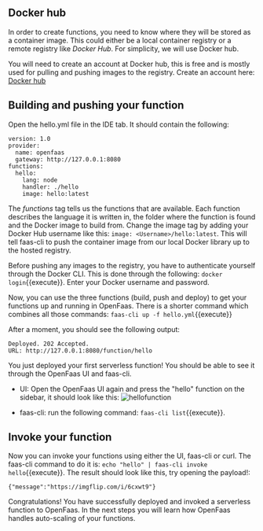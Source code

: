 ## Docker hub
In order to create functions, you need to know where they will be stored as a container image. This could either be a local container registry or a remote registry like *Docker Hub*. For simplicity, we will use Docker hub.

You will need to create an account at Docker hub, this is free and is mostly used for pulling and pushing images to the registry. Create an account here: [Docker hub](https://hub.docker.com/)

## Building and pushing your function
Open the hello.yml file in the IDE tab. It should contain the following: 
```
version: 1.0
provider:
  name: openfaas
  gateway: http://127.0.0.1:8080
functions:
  hello:
    lang: node
    handler: ./hello
    image: hello:latest
```

The *functions* tag tells us the functions that are available. Each function describes the language it is written in, the folder where the function is found and the Docker image to build from. Change the image tag by adding your Docker Hub username like this: ```image: <Username>/hello:latest```. This will tell faas-cli to push the container image from our local Docker library up to the hosted registry.

Before pushing any images to the registry, you have to authenticate yourself through the Docker CLI. This is done through the following: `docker login`{{execute}}. 
Enter your Docker username and password. 

Now, you can use the three functions (build, push and deploy) to get your functions up and running in OpenFaas. There is a shorter command which combines all those commands: `faas-cli up -f hello.yml`{{execute}}

After a moment, you should see the following output:

```
Deployed. 202 Accepted.
URL: http://127.0.0.1:8080/function/hello
```

You just deployed your first serverless function!
You should be able to see it through the OpenFaas UI and faas-cli.
* UI: Open the OpenFaas UI again and press the "hello" function on the sidebar, it should look like this:
![hellofunction](https://github.com/xrisaD/katacoda-scenarios/blob/main/assets/hellofunction.PNG?raw=true)

* faas-cli: run the following command:
 `faas-cli list`{{execute}}.

## Invoke your function

Now you can invoke your functions using either the UI, faas-cli or curl. The faas-cli command to do it is: `echo "hello" | faas-cli invoke hello`{{execute}}. The result should look like this, try opening the payload!:
```
{"message":"https://imgflip.com/i/6cxwt9"}
```
Congratulations! You have successfully deployed and invoked a serverless function to OpenFaas. In the next steps you will learn how OpenFaas handles auto-scaling of your functions. 
